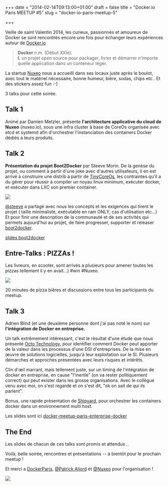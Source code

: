 +++
date = "2014-02-14T09:13:00+01:00"
draft = false
title = "Docker.io Paris MEETUP #5"
slug = "docker-io-paris-meetup-5"

+++

Veille de saint Valentin 2014, les curieux, passionnés et amoureux de Docker se sont rencontrés encore une fois pour échanger leurs expériences autour de [Docker.io](http://docker.io)

> **Docker** n.m. (Début XXIe).  
**I.** un projet open source pour packager, livrer et démarrer n'importe quelle application dans un conteneur léger.  


La startup [Nuxeo](http://www.nuxeo.com/fr‎) nous a accueilli dans ses locaux juste après le boulot, avec tout le matériel nécessaire, bonne humeur, bière, sodas, chips etc.. Et des stickers assez fun :-)

3 talks pour cette soirée.

## Talk 1
Animé par Damien Metzler, présente **l'architecture applicative du cloud de Nuxeo** (nuxeo.io), sous une infra cluster à base de CoreOs organisée avec etcd et systemd afin d'orchestrer l'instanciation des containers Docker dédiés a leurs produits.

## Talk 2

**Présentation du projet Boot2Docker** par Steeve Morin. 
De la genèse du projet, ou comment à partir d'une joke avec d'autres utilisateurs, il en est arrivé à construire une distrib a partir de [TinyCoreOs](http://distro.ibiblio.org/tinycorelinux/), les contraintes qu'il a du gérer pour réussir à compiler un noyau linux minimum, exécuter docker, et exécuter dans LXC son premier container.

![](/content/images/2014/Feb/dokerparis_steeve_boot2docker.JPG)

[@steeve](https://twitter.com/steeve‎) a partagé avec nous les concepts et les exigences qui tirent le projet ( taille minimaliste, exécutable en ram ONLY, cas d'utilisation etc...)  
Et pour finir une description de la communauté et de ses activités qui permets aujourd'hui au projet, de faire progresser, supporter et releaser [boot2docker](https://github.com/steeve/boot2docker‎).



[slides boot2docker](https://speakerdeck.com/steeve/boot2docker-at-the-paris-docker-meetup)

## Entre-Talks : PIZZAs !
Les livreurs, en scooter, sont arrivés a plusieurs pour amener toutes les pizzas tellement il y en avait...) #win #Nuxeo.

![](/content/images/2014/Feb/1392387514_47.png)

20 minutes de pizza bières et discussions entre tous les participants du meetup.

## Talk 3
Adrien Blind (et une deuxième personne dont j'ai pas noté le nom) sur **l'intégration de Docker en entreprise.**

Un talk extrêmement intéressant, c'est le résultat d'une étude que nous présenté [Octo Technology](http://www.octo.com), pour identifier comment Docker peut apporter de la valeur dans les processus d'une DSI d'entreprises.
De la mise en œuvre de solutions logicielles, jusqu'à leur exploitation sur le SI.
Plusieurs démarches et approches présentées avec leurs  risques et intérêts.

Clin d'œil marrant, mais tellement juste, sur un timing de l'intégration de docker en entreprise, en cause "l'inertie" (on va rester politiquement correct) qui peut exister dans les grosse organisations. 
Avec le collègue venu avec moi, on s'est regardé et on s'est dit, "ok on sait de qui ils parlent".

Bonus, une rapide présentation de [Shipyard](https://github.com/shipyard‎), pour orchestrer les containers docker dans un environnement multi host.

Les slides sont ici 
[docker-meetup-paris-enterprise-docker](http://fr.slideshare.net/ArnaudMAZIN/docker-meetup-paris-enterprise-docker)

## The End

Les slides de chacun de ces talks sont promis et attendus ..

Voilà, belle soirée, rencontres et présentations -- à bientôt pour le prochain meetup !

Et merci a [DockerParis](http://www.meetup.com/Docker-Paris), [@Patrick Aljord](https://twitter.com/patcito‎) et [@Nuxeo](https://twitter.com/nuxeo‎) pour l'organisation !

![](/content/images/2014/Feb/docker_logo.png)


